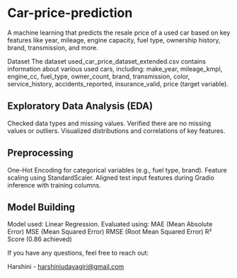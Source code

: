 # Car-price-prediction


A machine learning that predicts the resale price of a used car based on key features like year, mileage, engine capacity, fuel type, ownership history, brand, transmission, and more.

Dataset
The dataset used_car_price_dataset_extended.csv contains information about various used cars, including:
make_year,
mileage_kmpl,
engine_cc,
fuel_type,
owner_count,
brand,
transmission,
color,
service_history,
accidents_reported,
insurance_valid,
price (target variable).


## Exploratory Data Analysis (EDA)
Checked data types and missing values.
Verified there are no missing values or outliers.
Visualized distributions and correlations of key features.

## Preprocessing
One-Hot Encoding for categorical variables (e.g., fuel type, brand).
Feature scaling using StandardScaler.
Aligned test input features during Gradio inference with training columns.

## Model Building
Model used: Linear Regression.
Evaluated using:
MAE (Mean Absolute Error)
MSE (Mean Squared Error)
RMSE (Root Mean Squared Error)
R² Score (0.86 achieved)

If you have any questions, feel free to reach out:

Harshini - harshiniudayagiri@gmail.com
